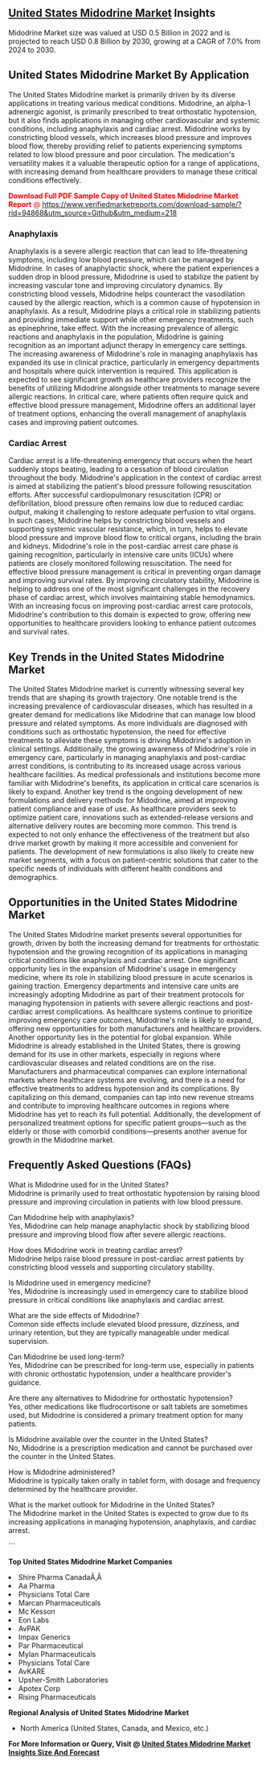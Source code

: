 <h2><a href="https://www.verifiedmarketreports.com/download-sample/?rid=94868&amp;utm_source=Github&amp;utm_medium=218" target="_blank">United States Midodrine Market</a> Insights</h2><p>Midodrine Market size was valued at USD 0.5 Billion in 2022 and is projected to reach USD 0.8 Billion by 2030, growing at a CAGR of 7.0% from 2024 to 2030.</p><p> <h2>United States Midodrine Market By Application</h2> <p>The United States Midodrine market is primarily driven by its diverse applications in treating various medical conditions. Midodrine, an alpha-1 adrenergic agonist, is primarily prescribed to treat orthostatic hypotension, but it also finds applications in managing other cardiovascular and systemic conditions, including anaphylaxis and cardiac arrest. Midodrine works by constricting blood vessels, which increases blood pressure and improves blood flow, thereby providing relief to patients experiencing symptoms related to low blood pressure and poor circulation. The medication's versatility makes it a valuable therapeutic option for a range of applications, with increasing demand from healthcare providers to manage these critical conditions effectively. <p><span class=""><span style="color: #ff0000;"><strong>Download Full PDF Sample Copy of United States Midodrine Market Report</strong> @ </span><a href="https://www.verifiedmarketreports.com/download-sample/?rid=94868&amp;utm_source=Github&amp;utm_medium=218" target="_blank">https://www.verifiedmarketreports.com/download-sample/?rid=94868&amp;utm_source=Github&amp;utm_medium=218</a></span></p></p> <h3>Anaphylaxis</h3> <p>Anaphylaxis is a severe allergic reaction that can lead to life-threatening symptoms, including low blood pressure, which can be managed by Midodrine. In cases of anaphylactic shock, where the patient experiences a sudden drop in blood pressure, Midodrine is used to stabilize the patient by increasing vascular tone and improving circulatory dynamics. By constricting blood vessels, Midodrine helps counteract the vasodilation caused by the allergic reaction, which is a common cause of hypotension in anaphylaxis. As a result, Midodrine plays a critical role in stabilizing patients and providing immediate support while other emergency treatments, such as epinephrine, take effect. With the increasing prevalence of allergic reactions and anaphylaxis in the population, Midodrine is gaining recognition as an important adjunct therapy in emergency care settings. The increasing awareness of Midodrine's role in managing anaphylaxis has expanded its use in clinical practice, particularly in emergency departments and hospitals where quick intervention is required. This application is expected to see significant growth as healthcare providers recognize the benefits of utilizing Midodrine alongside other treatments to manage severe allergic reactions. In critical care, where patients often require quick and effective blood pressure management, Midodrine offers an additional layer of treatment options, enhancing the overall management of anaphylaxis cases and improving patient outcomes.</p> <h3>Cardiac Arrest</h3> <p>Cardiac arrest is a life-threatening emergency that occurs when the heart suddenly stops beating, leading to a cessation of blood circulation throughout the body. Midodrine's application in the context of cardiac arrest is aimed at stabilizing the patient's blood pressure following resuscitation efforts. After successful cardiopulmonary resuscitation (CPR) or defibrillation, blood pressure often remains low due to reduced cardiac output, making it challenging to restore adequate perfusion to vital organs. In such cases, Midodrine helps by constricting blood vessels and supporting systemic vascular resistance, which, in turn, helps to elevate blood pressure and improve blood flow to critical organs, including the brain and kidneys. Midodrine's role in the post-cardiac arrest care phase is gaining recognition, particularly in intensive care units (ICUs) where patients are closely monitored following resuscitation. The need for effective blood pressure management is critical in preventing organ damage and improving survival rates. By improving circulatory stability, Midodrine is helping to address one of the most significant challenges in the recovery phase of cardiac arrest, which involves maintaining stable hemodynamics. With an increasing focus on improving post-cardiac arrest care protocols, Midodrine's contribution to this domain is expected to grow, offering new opportunities to healthcare providers looking to enhance patient outcomes and survival rates.</p> <h2>Key Trends in the United States Midodrine Market</h2> <p>The United States Midodrine market is currently witnessing several key trends that are shaping its growth trajectory. One notable trend is the increasing prevalence of cardiovascular diseases, which has resulted in a greater demand for medications like Midodrine that can manage low blood pressure and related symptoms. As more individuals are diagnosed with conditions such as orthostatic hypotension, the need for effective treatments to alleviate these symptoms is driving Midodrine's adoption in clinical settings. Additionally, the growing awareness of Midodrine's role in emergency care, particularly in managing anaphylaxis and post-cardiac arrest conditions, is contributing to its increased usage across various healthcare facilities. As medical professionals and institutions become more familiar with Midodrine's benefits, its application in critical care scenarios is likely to expand. Another key trend is the ongoing development of new formulations and delivery methods for Midodrine, aimed at improving patient compliance and ease of use. As healthcare providers seek to optimize patient care, innovations such as extended-release versions and alternative delivery routes are becoming more common. This trend is expected to not only enhance the effectiveness of the treatment but also drive market growth by making it more accessible and convenient for patients. The development of new formulations is also likely to create new market segments, with a focus on patient-centric solutions that cater to the specific needs of individuals with different health conditions and demographics.</p> <h2>Opportunities in the United States Midodrine Market</h2> <p>The United States Midodrine market presents several opportunities for growth, driven by both the increasing demand for treatments for orthostatic hypotension and the growing recognition of its applications in managing critical conditions like anaphylaxis and cardiac arrest. One significant opportunity lies in the expansion of Midodrine's usage in emergency medicine, where its role in stabilizing blood pressure in acute scenarios is gaining traction. Emergency departments and intensive care units are increasingly adopting Midodrine as part of their treatment protocols for managing hypotension in patients with severe allergic reactions and post-cardiac arrest complications. As healthcare systems continue to prioritize improving emergency care outcomes, Midodrine's role is likely to expand, offering new opportunities for both manufacturers and healthcare providers. Another opportunity lies in the potential for global expansion. While Midodrine is already established in the United States, there is growing demand for its use in other markets, especially in regions where cardiovascular diseases and related conditions are on the rise. Manufacturers and pharmaceutical companies can explore international markets where healthcare systems are evolving, and there is a need for effective treatments to address hypotension and its complications. By capitalizing on this demand, companies can tap into new revenue streams and contribute to improving healthcare outcomes in regions where Midodrine has yet to reach its full potential. Additionally, the development of personalized treatment options for specific patient groups—such as the elderly or those with comorbid conditions—presents another avenue for growth in the Midodrine market.</p> <h2>Frequently Asked Questions (FAQs)</h2> <p>What is Midodrine used for in the United States? <br> Midodrine is primarily used to treat orthostatic hypotension by raising blood pressure and improving circulation in patients with low blood pressure.</p> <p>Can Midodrine help with anaphylaxis? <br> Yes, Midodrine can help manage anaphylactic shock by stabilizing blood pressure and improving blood flow after severe allergic reactions.</p> <p>How does Midodrine work in treating cardiac arrest? <br> Midodrine helps raise blood pressure in post-cardiac arrest patients by constricting blood vessels and supporting circulatory stability.</p> <p>Is Midodrine used in emergency medicine? <br> Yes, Midodrine is increasingly used in emergency care to stabilize blood pressure in critical conditions like anaphylaxis and cardiac arrest.</p> <p>What are the side effects of Midodrine? <br> Common side effects include elevated blood pressure, dizziness, and urinary retention, but they are typically manageable under medical supervision.</p> <p>Can Midodrine be used long-term? <br> Yes, Midodrine can be prescribed for long-term use, especially in patients with chronic orthostatic hypotension, under a healthcare provider's guidance.</p> <p>Are there any alternatives to Midodrine for orthostatic hypotension? <br> Yes, other medications like fludrocortisone or salt tablets are sometimes used, but Midodrine is considered a primary treatment option for many patients.</p> <p>Is Midodrine available over the counter in the United States? <br> No, Midodrine is a prescription medication and cannot be purchased over the counter in the United States.</p> <p>How is Midodrine administered? <br> Midodrine is typically taken orally in tablet form, with dosage and frequency determined by the healthcare provider.</p> <p>What is the market outlook for Midodrine in the United States? <br> The Midodrine market in the United States is expected to grow due to its increasing applications in managing hypotension, anaphylaxis, and cardiac arrest.</p> ```</p><p><strong>Top United States Midodrine Market Companies</strong></p><div data-test-id=""><p><li>Shire Pharma CanadaÃ‚Â </li><li> Aa Pharma</li><li> Physicians Total Care</li><li> Marcan Pharmaceuticals</li><li> Mc Kesson</li><li> Eon Labs</li><li> AvPAK</li><li> Impax Generics</li><li> Par Pharmaceutical</li><li> Mylan Pharmaceuticals</li><li> Physicians Total Care</li><li> AvKARE</li><li> Upsher-Smith Laboratories</li><li> Apotex Corp</li><li> Rising Pharmaceuticals</li></p><div><strong>Regional Analysis of&nbsp;United States Midodrine Market</strong></div><ul><li dir="ltr"><p dir="ltr">North America&nbsp;(United States, Canada, and Mexico, etc.)</p></li></ul><p><strong>For More Information or Query, Visit @&nbsp;</strong><strong><a href="https://www.verifiedmarketreports.com/product/global-midodrine-market-growth-status-and-outlook-2019-2024/?utm_source=Github&amp;utm_medium=218" target="_blank">United States Midodrine Market Insights Size And Forecast</a></strong></p></div>
